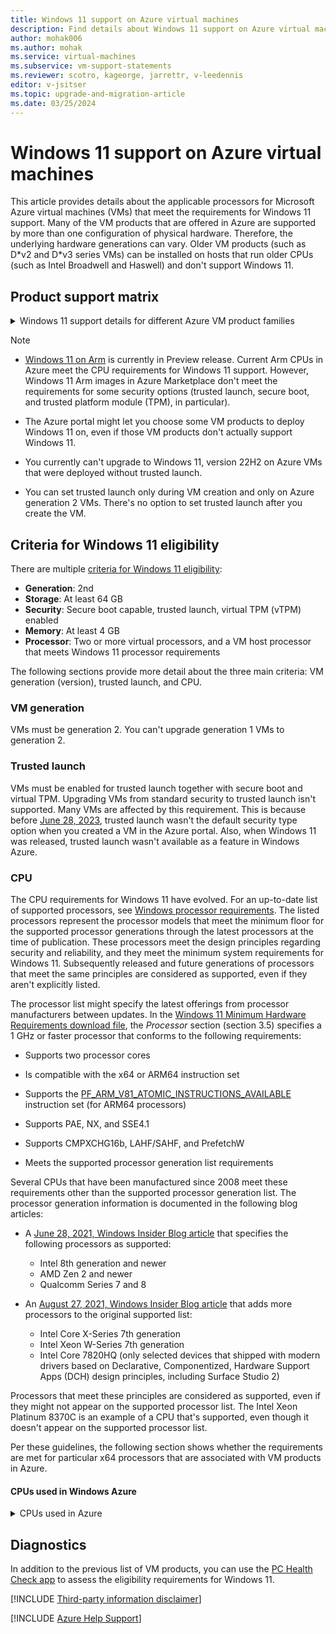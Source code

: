 ```yaml
---
title: Windows 11 support on Azure virtual machines
description: Find details about Windows 11 support on Azure virtual machines. Learn about the criteria for Windows 11 eligibility.
author: mohak006
ms.author: mohak
ms.service: virtual-machines
ms.subservice: vm-support-statements
ms.reviewer: scotro, kageorge, jarrettr, v-leedennis
editor: v-jsitser
ms.topic: upgrade-and-migration-article
ms.date: 03/25/2024
---
```

# Windows 11 support on Azure virtual machines

This article provides details about the applicable processors for Microsoft Azure virtual machines (VMs) that meet the requirements for Windows 11 support. Many of the VM products that are offered in Azure are supported by more than one configuration of physical hardware. Therefore, the underlying hardware generations can vary. Older VM products (such as D\*v2 and D\*v3 series VMs) can be installed on hosts that run older CPUs (such as Intel Broadwell and Haswell) and don't support Windows 11.

## Product support matrix

<details>

<summary>Windows 11 support details for different Azure VM product families</summary>

|VM product family|Windows 11 support|
|:----|:----|
|A-Series|No|
|A-Series v2|No|
|B-Series|No|
|DCv2-Series|Yes|
|DCv3-Series|Yes|
|D-Series|No|
|Dv2-Series|No|
|Dv3-Series|No|
|Dv4-Series|Yes|
|Dv5-Series|Yes|
|Ddv5-Series|Yes|
|Dav5-Series|Yes|
|DCasv5-Series|Yes|
|Dpsv5-Series|Preview / No|
|Dplsv5-Series|Preview / No|
|Dlsv5-Series|Yes|
|Ev3-Series|No|
|Eav4-Series|Yes|
|Edv4-Series|Yes|
|Ev4-Series|Yes|
|Ev5-Series|Yes|
|Ebdsv5-Series|Yes|
|Edv5-Series|Yes|
|Easv5-Series|Yes|
|ECasv5-Series|Yes|
|Epsv5-Series|Preview / No|
|F-Series|No|
|Fsv2-Series|Yes|
|FX-Series|Yes|
|G-Series|No|
|GS-Series|No|
|HB-Series|No|
|HBv2-Series|Yes|
|HBv3-Series|Yes|
|HBv4-Series|Yes|
|HC-Series|Yes|
|HX-Series|Yes|
|L-Series|No|
|Lsv2-Series|No|
|Lsv3-Series|Yes|
|Lasv3-Series|Yes|
|M-Series|No|
|Msv2-Series|Yes|
|Mv2-Series|Yes|
|NC-Series|No|
|NCv2-Series|No|
|NCv3-Series|No|
|NCasT4_v3-Series|Yes|
|NC_A100_v4-Series|Yes|
|NDasrA100_v4-Series|Yes|
|NDm_A100_v4-Series|Yes|
|ND-Series|No|
|NDv2-Series|Yes|
|NGads V620-Series|Yes|
|NV-Series|No|
|NVv2-Series|No|
|NVv3-Series|No|
|NVv4-Series|Yes|
|NVadsA10_v5|Yes|
|NP-Series|Yes|

</details>

> [!NOTE]
>
> - [Windows 11 on Arm](/windows/arm/overview) is currently in Preview release. Current Arm CPUs in Azure meet the CPU requirements for Windows 11 support. However, Windows 11 Arm images in Azure Marketplace don't meet the requirements for some security options (trusted launch, secure boot, and trusted platform module (TPM), in particular).
>
> - The Azure portal might let you choose some VM products to deploy Windows 11 on, even if those VM products don't actually support Windows 11.
>
> - You currently can't upgrade to Windows 11, version 22H2 on Azure VMs that were deployed without trusted launch.
>
> - You can set trusted launch only during VM creation and only on Azure generation 2 VMs. There's no option to set trusted launch after you create the VM.

## Criteria for Windows 11 eligibility

There are multiple [criteria for Windows 11 eligibility](/windows/whats-new/windows-11-requirements#virtual-machine-support):

- **Generation**: 2nd
- **Storage**: At least 64 GB
- **Security**: Secure boot capable, trusted launch, virtual TPM (vTPM) enabled
- **Memory**: At least 4 GB
- **Processor**: Two or more virtual processors, and a VM host processor that meets Windows 11 processor requirements

The following sections provide more detail about the three main criteria: VM generation (version), trusted launch, and CPU.

### VM generation

VMs must be generation 2. You can't upgrade generation 1 VMs to generation 2.

### Trusted launch

VMs must be enabled for trusted launch together with secure boot and virtual TPM. Upgrading VMs from standard security to trusted launch isn't supported. Many VMs are affected by this requirement. This is because before [June 28, 2023](https://techcommunity.microsoft.com/t5/azure-confidential-computing/announcing-trusted-launch-as-default-in-azure-portal/ba-p/3854872), trusted launch wasn't the default security type option when you created a VM in the Azure portal. Also, when Windows 11 was released, trusted launch wasn't available as a feature in Windows Azure.

### CPU

The CPU requirements for Windows 11 have evolved. For an up-to-date list of supported processors, see [Windows processor requirements](/windows-hardware/design/minimum/windows-processor-requirements). The listed processors represent the processor models that meet the minimum floor for the supported processor generations through the latest processors at the time of publication. These processors meet the design principles regarding security and reliability, and they meet the minimum system requirements for Windows 11. Subsequently released and future generations of processors that meet the same principles are considered as supported, even if they aren't explicitly listed.

The processor list might specify the latest offerings from processor manufacturers between updates. In the [Windows 11 Minimum Hardware Requirements download file](https://download.microsoft.com/download/7/8/8/788bf5ab-0751-4928-a22c-dffdc23c27f2/Minimum%20Hardware%20Requirements%20for%20Windows%2011.pdf#page=12), the *Processor* section (section 3.5) specifies a 1 GHz or faster processor that conforms to the following requirements:

- Supports two processor cores

- Is compatible with the x64 or ARM64 instruction set

- Supports the [PF_ARM_V81_ATOMIC_INSTRUCTIONS_AVAILABLE](/windows/win32/api/processthreadsapi/nf-processthreadsapi-isprocessorfeaturepresent) instruction set (for ARM64 processors)

- Supports PAE, NX, and SSE4.1

- Supports CMPXCHG16b, LAHF/SAHF, and PrefetchW

- Meets the supported processor generation list requirements

Several CPUs that have been manufactured since 2008 meet these requirements other than the supported processor generation list. The processor generation information is documented in the following blog articles:

- A [June 28, 2021, Windows Insider Blog article](https://blogs.windows.com/windows-insider/2021/06/28/update-on-windows-11-minimum-system-requirements/) that specifies the following processors as supported:

  - Intel 8th generation and newer
  - AMD Zen 2 and newer
  - Qualcomm Series 7 and 8

- An [August 27, 2021, Windows Insider Blog article](https://blogs.windows.com/windows-insider/2021/08/27/update-on-windows-11-minimum-system-requirements-and-the-pc-health-check-app/) that adds more processors to the original supported list:

  - Intel Core X-Series 7th generation
  - Intel Xeon W-Series 7th generation
  - Intel Core 7820HQ (only selected devices that shipped with modern drivers based on Declarative, Componentized, Hardware Support Apps (DCH) design principles, including Surface Studio 2)

Processors that meet these principles are considered as supported, even if they might not appear on the supported processor list. The Intel Xeon Platinum 8370C is an example of a CPU that's supported, even though it doesn't appear on the supported processor list.

Per these guidelines, the following section shows whether the requirements are met for particular x64 processors that are associated with VM products in Azure.

#### CPUs used in Windows Azure

<details>
<summary>CPUs used in Azure</summary>

|CPU used in Windows Azure|Technology|Generation|Supported by Windows 11|
|:----|:----|:----|:----|
|Intel® Xeon® E5-2673 v3|Haswell|Intel 4th gen|No|
|Intel® Xeon® E5-2690 v3|Haswell|Intel 4th gen|No|
|Intel® Xeon® E5-2698 v3|Haswell|Intel 4th gen|No|
|Intel® Xeon® E5-2698B v3|Haswell|Intel 4th gen|No|
|Intel® Xeon® CPU E7-8890|Haswell|Intel 4th gen|No|
|Intel® Xeon® E5-2673 v4|Broadwell|Intel 5th gen|No|
|Intel® Xeon® E5-2690 v4|Broadwell|Intel 5th gen|No|
|Intel® Xeon® Platinum 8168|Skylake|Intel 7th gen|Yes|
|Intel® Xeon® Platinum 8171M|Skylake|Intel 7th gen|Yes|
|Intel® Xeon E-2288G|Coffee Lake|Intel 8th gen|Yes|
|Intel® Xeon® Gold 6246R|Cascade Lake|Intel 9th gen|Yes|
|Intel® Xeon® Platinum 8272CL|Cascade Lake|Intel 9th gen|Yes|
|Intel® Xeon® Platinum 8370C|Ice Lake|Intel 10th gen|Yes|
|AMD EPYC 7551|Naples|AMD Zen 1|No|
|AMD EPYC 7452|Rome|AMD Zen 2|Yes|
|AMD EPYC 7V12|Rome|AMD Zen 2|Yes|
|AMD EPYC 7742|Rome|AMD Zen 2|Yes|
|AMD EPYC 7763|Milan|AMD Zen 3|Yes|
|AMD EPYC 7763v|Milan|AMD Zen 3|Yes|
|AMD EPYC 7V73X|Milan|AMD Zen 3|Yes|
|AMD EPYC 7V13|Milan|AMD Zen 3|Yes|
|AMD EPYC 9V33X|Genoa-X|AMD Zen 4|Yes|

</details>

## Diagnostics

In addition to the previous list of VM products, you can use the [PC Health Check app](https://www.microsoft.com/windows/windows-11-specifications) to assess the eligibility requirements for Windows 11.

[!INCLUDE [Third-party information disclaimer](../../includes/third-party-disclaimer.md)]

[!INCLUDE [Azure Help Support](../../includes/azure-help-support.md)]
